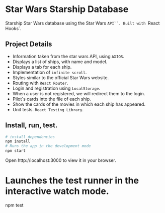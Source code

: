 # Star Wars Starship Database

Starship Star Wars database using the Star Wars `API``.
Built with `React Hooks`.

## Project Details
- Information taken from the star wars API, using `AXIOS`.
- Displays a list of ships, with name and model.
- Displays a tab for each ship.
- Implementation of `infinite scroll`.
- Styles similar to the official Star Wars website.
- Routing with `React Router`.
- Login and registration using `LocalStorage`.
- When a user is not registered, we will redirect them to the login.
- Pilot´s cards into the file of each ship.
- Show the cards of the movies in which each ship has appeared.
- Unit tests. `React Testing Library`.

## Install, run, test.

```bash
# install dependencies
npm install
# Runs the app in the development mode
npm start
```
Open http://localhost:3000 to view it in your browser.

# Launches the test runner in the interactive watch mode.
npm test
